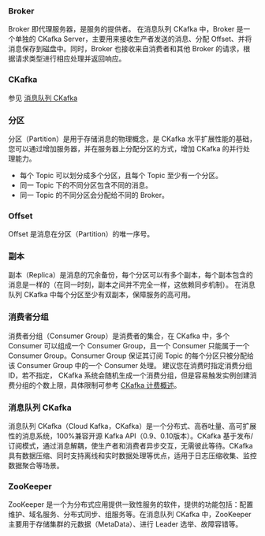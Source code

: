 

### Broker

Broker 即代理服务器，是服务的提供者。
在消息队列 CKafka 中，Broker 是一个单独的 CKafka Server，主要用来接收生产者发送的消息、分配 Offset、并将消息保存到磁盘中。同时，Broker 也接收来自消费者和其他 Broker 的请求，根据请求类型进行相应处理并返回响应。



### CKafka

参见 [消息队列 CKafka](#CKafka1)



### 分区

分区（Partition）是用于存储消息的物理概念，是 CKafka 水平扩展性能的基础，您可以通过增加服务器，并在服务器上分配分区的方式，增加 CKafka 的并行处理能力。

- 每个 Topic 可以划分成多个分区，且每个 Topic 至少有一个分区。
- 同一 Topic 下的不同分区包含不同的消息。
- 同一 Topic 的不同分区会分配给不同的 Broker。



### Offset

Offset 是消息在分区（Partition）的唯一序号。



### 副本

副本（Replica）是消息的冗余备份，每个分区可以有多个副本，每个副本包含的消息是一样的（在同一时刻，副本之间并不完全一样，这依赖同步机制）。
在消息队列 CKafka 中每个分区至少有双副本，保障服务的高可用。



### 消费者分组

消费者分组（Consumer Group）是消费者的集合，在 CKafka 中，多个 Consumer 可以组成一个 Consumer Group，且一个 Consumer 只能属于一个 Consumer Group。Consumer Group 保证其订阅 Topic 的每个分区只被分配给该 Consumer Group 中的一个 Consumer 处理。
建议您在消费时指定消费分组 ID，若不指定， CKafka 系统会随机生成一个消费分组，但是容易触发实例创建消费分组的个数上限，具体限制可参考 [CKafka 计费概述](https://intl.cloud.tencent.com/document/product/597/11745)。



<span id="CKafka1"></span>

### 消息队列 CKafka

消息队列 CKafka（Cloud Kafka，CKafka）是一个分布式、高吞吐量、高可扩展性的消息系统，100%兼容开源 Kafka API（0.9、0.10版本）。CKafka 基于发布/订阅模式，通过消息解耦，使生产者和消费者异步交互，无需彼此等待。CKafka 具有数据压缩、同时支持离线和实时数据处理等优点，适用于日志压缩收集、监控数据聚合等场景。



### ZooKeeper

ZooKeeper 是一个为分布式应用提供一致性服务的软件，提供的功能包括：配置维护、域名服务、分布式同步、组服务等。在消息队列 CKafka 中，ZooKeeper 主要用于存储集群的元数据（MetaData）、进行 Leader 选举、故障容错等。